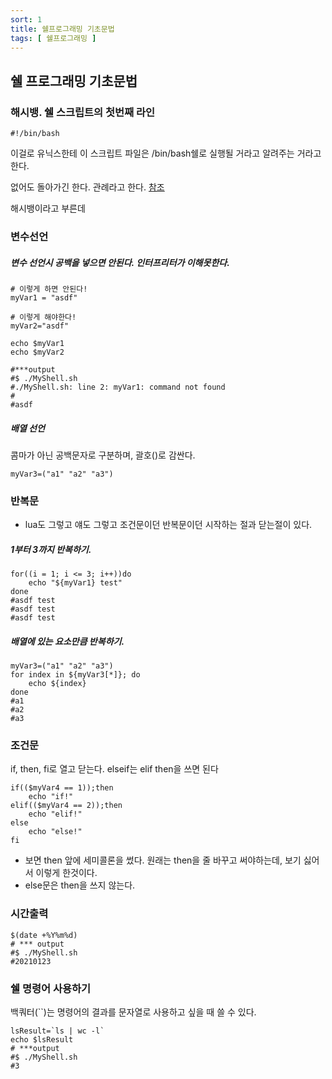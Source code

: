 ```yaml
---
sort: 1
title: 쉘프로그래밍 기초문법
tags: [ 쉘프로그래밍 ]
---
```


## 쉘 프로그래밍 기초문법

### 해시뱅. 쉘 스크립트의 첫번째 라인

```shell
#!/bin/bash
```

이걸로 유닉스한테 이 스크립트 파일은 /bin/bash쉘로 실행될 거라고 알려주는 거라고 한다.

없어도 돌아가긴 한다. 관례라고 한다. [참조](https://www.freecodecamp.org/news/linux-command-line-bash-tutorial/)

해시뱅이라고 부른데

### 변수선언

##### 변수 선언시 공백을 넣으면 안된다. 인터프리터가 이해못한다.

```shell
# 이렇게 하면 안된다!
myVar1 = "asdf"

# 이렇게 해야한다!
myVar2="asdf"

echo $myVar1
echo $myVar2

#***output
#$ ./MyShell.sh
#./MyShell.sh: line 2: myVar1: command not found
#
#asdf
```

##### 배열 선언

콤마가 아닌 공백문자로 구분하며, 괄호()로 감싼다.

```shell
myVar3=("a1" "a2" "a3")
```

### 반복문

* lua도 그렇고 얘도 그렇고 조건문이던 반복문이던 시작하는 절과 닫는절이 있다.

##### 1부터 3까지 반복하기.

```shell
for((i = 1; i <= 3; i++))do
    echo "${myVar1} test"
done
#asdf test
#asdf test
#asdf test
```

##### 배열에 있는 요소만큼 반복하기.

```shell
myVar3=("a1" "a2" "a3")
for index in ${myVar3[*]}; do
    echo ${index}
done
#a1
#a2
#a3
```

### 조건문

if, then, fi로 열고 닫는다. elseif는 elif then을 쓰면 된다

```shell
if(($myVar4 == 1));then
    echo "if!"
elif(($myVar4 == 2));then
    echo "elif!"
else
    echo "else!"
fi
```

* 보면 then 앞에 세미콜론을 썼다. 원래는 then을 줄 바꾸고 써야하는데, 보기 싫어서 이렇게 한것이다.
* else문은 then을 쓰지 않는다.

### 시간출력

```shell
$(date +%Y%m%d) 
# *** output
#$ ./MyShell.sh
#20210123
```

### 쉘 명령어 사용하기

백쿼터(``)는 명령어의 결과를 문자열로 사용하고 싶을 때 쓸 수 있다.

```shell
lsResult=`ls | wc -l`
echo $lsResult
# ***output
#$ ./MyShell.sh
#3
```

